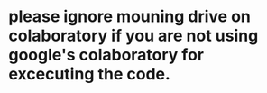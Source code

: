 # please ignore mouning drive on colaboratory if you are not using google's colaboratory for excecuting the code.
